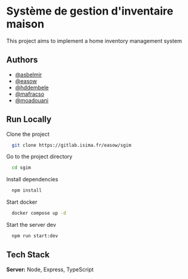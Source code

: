 
# Système de gestion d'inventaire maison
This project aims to implement a home inventory management system



## Authors
- [@asbelmir](https://www.gitlab.com/asbelmir)
- [@easow](https://www.gitlab.com/easow)
- [@hddembele](https://www.gitlab.com/hddembele)
- [@mafracso](https://www.gitlab.com/mafracso)
- [@moadouani](https://www.gitlab.com/moadouani)


    
## Run Locally

Clone the project

```bash
  git clone https://gitlab.isima.fr/easow/sgim
```

Go to the project directory

```bash
  cd sgim
```

Install dependencies

```bash
  npm install
```

Start docker

```bash
  docker compose up -d
```

Start the server dev

```bash
  npm run start:dev
```



## Tech Stack

**Server:** Node, Express, TypeScript

